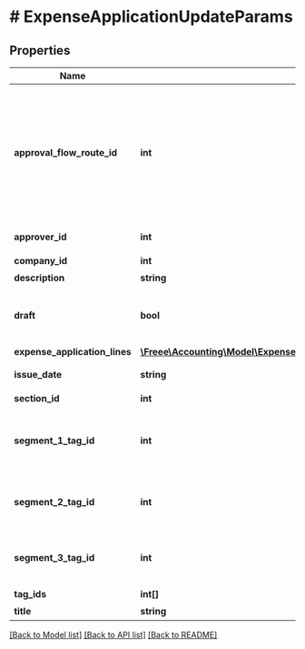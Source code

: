 # # ExpenseApplicationUpdateParams

## Properties

Name | Type | Description | Notes
------------ | ------------- | ------------- | -------------
**approval_flow_route_id** | **int** | 申請経路ID&lt;br&gt; &lt;ul&gt;     &lt;li&gt;経費申請のステータスを申請中として作成する場合は、必ず指定してください。&lt;/li&gt;     &lt;li&gt;指定する申請経路IDは、申請経路APIを利用して取得してください。&lt;/li&gt;     &lt;li&gt;         未指定の場合は、基本経路を設定している事業所では基本経路が、基本経路を設定していない事業所では利用可能な申請経路の中から最初の申請経路が自動的に使用されます。         &lt;ul&gt;           &lt;li&gt;意図しない申請経路を持った経費申請の作成を防ぐために、使用する申請経路IDを指定することを推奨します。&lt;/li&gt;         &lt;/ul&gt;     &lt;/li&gt;     &lt;li&gt;         ベーシックプランの事業所では以下のデフォルトで用意された申請経路のみ指定できます         &lt;ul&gt;         &lt;li&gt;指定なし&lt;/li&gt;         &lt;li&gt;承認者を指定&lt;/li&gt;         &lt;/ul&gt;     &lt;/li&gt; &lt;/ul&gt; | [optional]
**approver_id** | **int** | 承認者のユーザーID&lt;br&gt; 指定する承認者のユーザーIDは、申請経路APIを利用して取得してください。 | [optional]
**company_id** | **int** | 事業所ID |
**description** | **string** | 備考 (10000文字以内) | [optional]
**draft** | **bool** | 経費申請のステータス&lt;br&gt; falseを指定した時は申請中（in_progress）で経費申請を更新します。&lt;br&gt; trueを指定した時は下書き（draft）で経費申請を更新します。&lt;br&gt; 未指定の時は下書きとみなして経費申請を更新します。 | [optional]
**expense_application_lines** | [**\Freee\Accounting\Model\ExpenseApplicationUpdateParamsExpenseApplicationLines[]**](ExpenseApplicationUpdateParamsExpenseApplicationLines.md) |  |
**issue_date** | **string** | 申請日 (yyyy-mm-dd)&lt;br&gt; 指定しない場合は当日の日付が登録されます。 | [optional]
**section_id** | **int** | 部門ID | [optional]
**segment_1_tag_id** | **int** | セグメント１ID(法人向けプロフェッショナル, 法人向けエンタープライズプラン)&lt;br&gt; セグメントタグ一覧APIを利用して取得してください。&lt;br&gt; &lt;a href&#x3D;\&quot;https://support.freee.co.jp/hc/ja/articles/360020679611\&quot; target&#x3D;\&quot;_blank\&quot;&gt;セグメント（分析用タグ）の設定&lt;/a&gt;&lt;br&gt; | [optional]
**segment_2_tag_id** | **int** | セグメント２ID(法人向け エンタープライズプラン)&lt;br&gt; セグメントタグ一覧APIを利用して取得してください。&lt;br&gt; &lt;a href&#x3D;\&quot;https://support.freee.co.jp/hc/ja/articles/360020679611\&quot; target&#x3D;\&quot;_blank\&quot;&gt;セグメント（分析用タグ）の設定&lt;/a&gt;&lt;br&gt; | [optional]
**segment_3_tag_id** | **int** | セグメント３ID(法人向け エンタープライズプラン)&lt;br&gt; セグメントタグ一覧APIを利用して取得してください。&lt;br&gt; &lt;a href&#x3D;\&quot;https://support.freee.co.jp/hc/ja/articles/360020679611\&quot; target&#x3D;\&quot;_blank\&quot;&gt;セグメント（分析用タグ）の設定&lt;/a&gt;&lt;br&gt; | [optional]
**tag_ids** | **int[]** | メモタグID | [optional]
**title** | **string** | 申請タイトル (250文字以内) |

[[Back to Model list]](../../README.md#models) [[Back to API list]](../../README.md#endpoints) [[Back to README]](../../README.md)
